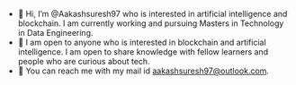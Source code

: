 - 👋 Hi, I’m @Aakashsuresh97 who is interested in artificial intelligence and blockchain. I am currently working and pursuing Masters in Technology in Data Engineering.
- 👀 I am open to anyone who is interested in blockchain and artificial intelligence. I am open to share knowledge with fellow learners and people who are curious about tech.
- 🌱 You can reach me with my mail id aakashsuresh97@outlook.com.

<!---
Aakashsuresh97/Aakashsuresh97 is a ✨ special ✨ repository because its `README.md` (this file) appears on your GitHub profile.
You can click the Preview link to take a look at your changes.
--->
